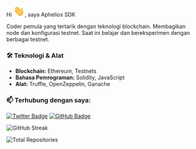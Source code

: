 Hi <img src="https://raw.githubusercontent.com/ABSphreak/ABSphreak/master/gifs/Hi.gif" width="30px">, saya Aphelios SDK

<!-- Deskripsi singkat tentang Anda -->
 Coder pemula yang tertarik dengan teknologi blockchain.
 Membagikan node dan konfigurasi testnet.
 Saat ini belajar dan bereksperimen dengan berbagai testnet.

### 🛠 Teknologi & Alat
- **Blockchain:** Ethereum, Testnets
- **Bahasa Pemrograman:** Solidity, JavaScript
- **Alat:** Truffle, OpenZeppelin, Ganache

### 📫 Terhubung dengan saya:
[![Twitter Badge](https://img.shields.io/badge/-Twitter-1da1f2?style=flat-square&labelColor=1da1f2&logo=twitter&logoColor=white&link=https://twitter.com/tritonker)](https://twitter.com/tritonker)
[![GitHub Badge](https://img.shields.io/badge/-GitHub-333?style=flat-square&logo=github&logoColor=white&link=https://github.com/aphelios)](https://github.com/aphelios)

![GitHub Streak](https://github-readme-streak-stats.herokuapp.com/?user=Aphelios)

![Total Repositories](https://img.shields.io/badge/Total%20Repositories-12-%23007EC6)
